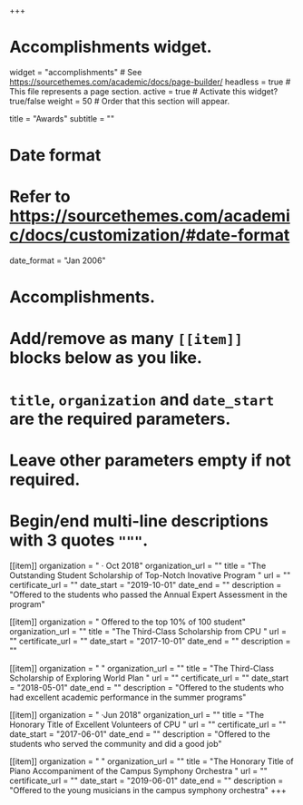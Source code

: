 +++
# Accomplishments widget.
widget = "accomplishments"  # See https://sourcethemes.com/academic/docs/page-builder/
headless = true  # This file represents a page section.
active = true  # Activate this widget? true/false
weight = 50  # Order that this section will appear.

title = "Awards"
subtitle = ""

# Date format
#   Refer to https://sourcethemes.com/academic/docs/customization/#date-format
date_format = "Jan 2006"

# Accomplishments.
#   Add/remove as many `[[item]]` blocks below as you like.
#   `title`, `organization` and `date_start` are the required parameters.
#   Leave other parameters empty if not required.
#   Begin/end multi-line descriptions with 3 quotes `"""`.

[[item]]
  organization = " ·  Oct 2018"
  organization_url = ""
  title = "The Outstanding Student Scholarship of Top-Notch Inovative Program "
  url = ""
  certificate_url = ""
  date_start = "2019-10-01"
  date_end = ""
  description = "Offered to the students who passed the Annual Expert Assessment in the program"

  
[[item]]
  organization = " Offered to the top 10% of 100 student"
  organization_url = ""
  title = "The Third-Class Scholarship from CPU "
  url = ""
  certificate_url = ""
  date_start = "2017-10-01"
  date_end = ""
  description = ""
  
  [[item]]
  organization = " "
  organization_url = ""
  title = "The Third-Class Scholarship of Exploring World Plan "
  url = ""
  certificate_url = ""
  date_start = "2018-05-01"
  date_end = ""
  description = "Offered to the students who had excellent academic performance in the summer programs"

  [[item]]
  organization = " ·Jun 2018"
  organization_url = ""
  title = "The Honorary Title of Excellent Volunteers of CPU "
  url = ""
  certificate_url = ""
  date_start = "2017-06-01"
  date_end = ""
  description = "Offered to the students who served the community and did a good job"
  
  [[item]]
  organization = " "
  organization_url = ""
  title = "The Honorary Title of Piano Accompaniment of the Campus Symphony Orchestra "
  url = ""
  certificate_url = ""
  date_start = "2019-06-01"
  date_end = ""
  description = "Offered to the young musicians in the campus symphony orchestra"
+++
